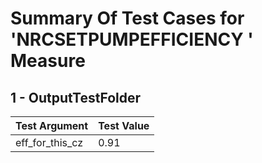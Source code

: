 # Summary Of Test Cases for 'NRCSETPUMPEFFICIENCY ' Measure
 
## 1 - OutputTestFolder
| Test Argument | Test Value |
| ------------- | ---------- |
| eff_for_this_cz |0.91 |
 
